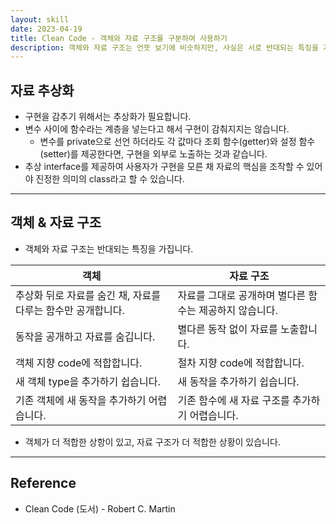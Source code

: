 ```yaml
---
layout: skill
date: 2023-04-19
title: Clean Code - 객체와 자료 구조를 구분하여 사용하기
description: 객체와 자료 구조는 언뜻 보기에 비슷하지만, 사실은 서로 반대되는 특징을 가지고 있습니다.
---
```



## 자료 추상화

- 구현을 감추기 위해서는 추상화가 필요합니다.
- 변수 사이에 함수라는 계층을 넣는다고 해서 구현이 감춰지지는 않습니다.
    - 변수를 private으로 선언 하더라도 각 값마다 조회 함수(getter)와 설정 함수(setter)를 제공한다면, 구현을 외부로 노출하는 것과 같습니다.
- 추상 interface를 제공하여 사용자가 구현을 모른 채 자료의 핵심을 조작할 수 있어야 진정한 의미의 class라고 할 수 있습니다.


---


## 객체 & 자료 구조

- 객체와 자료 구조는 반대되는 특징을 가집니다.

| 객체 | 자료 구조 |
| --- | --- |
| 추상화 뒤로 자료를 숨긴 채, 자료를 다루는 함수만 공개합니다. | 자료를 그대로 공개하며 별다른 함수는 제공하지 않습니다. |
| 동작을 공개하고 자료를 숨깁니다. | 별다른 동작 없이 자료를 노출합니다. |
| 객체 지향 code에 적합합니다. | 절차 지향 code에 적합합니다. |
| 새 객체 type을 추가하기 쉽습니다. | 새 동작을 추가하기 쉽습니다. |
| 기존 객체에 새 동작을 추가하기 어렵습니다. | 기존 함수에 새 자료 구조를 추가하기 어렵습니다. |

- 객체가 더 적합한 상항이 있고, 자료 구조가 더 적합한 상황이 있습니다.


---


## Reference

- Clean Code (도서) - Robert C. Martin
